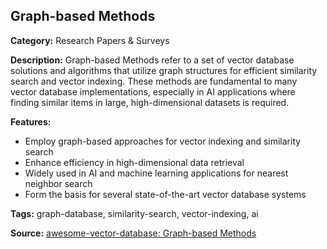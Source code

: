 ## Graph-based Methods

**Category:** Research Papers & Surveys

**Description:**
Graph-based Methods refer to a set of vector database solutions and algorithms that utilize graph structures for efficient similarity search and vector indexing. These methods are fundamental to many vector database implementations, especially in AI applications where finding similar items in large, high-dimensional datasets is required.

**Features:**
- Employ graph-based approaches for vector indexing and similarity search
- Enhance efficiency in high-dimensional data retrieval
- Widely used in AI and machine learning applications for nearest neighbor search
- Form the basis for several state-of-the-art vector database systems

**Tags:** graph-database, similarity-search, vector-indexing, ai

**Source:** [awesome-vector-database: Graph-based Methods](https://awesome.ecosyste.ms/lists/dangkhoasdc/awesome-vector-database#category-Graph-based%20Methods)
